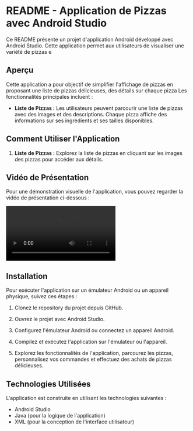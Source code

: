 # README - Application de Pizzas avec Android Studio

Ce README présente un projet d'application Android développé avec Android Studio. Cette application permet aux utilisateurs de visualiser une variété de pizzas e

## Aperçu

Cette application a pour objectif de simplifier l'affichage de pizzas en proposant une liste de pizzas délicieuses, des détails sur chaque pizza Les fonctionnalités principales incluent :

- **Liste de Pizzas :** Les utilisateurs peuvent parcourir une liste de pizzas avec des images et des descriptions. Chaque pizza affiche des informations sur ses ingrédients et ses tailles disponibles.

## Comment Utiliser l'Application

1. **Liste de Pizzas :** Explorez la liste de pizzas en cliquant sur les images des pizzas pour accéder aux détails.

## Vidéo de Présentation

Pour une démonstration visuelle de l'application, vous pouvez regarder la vidéo de présentation ci-dessous :

![Vidéo de Présentation](videos/app2.mp4)

## Installation

Pour exécuter l'application sur un émulateur Android ou un appareil physique, suivez ces étapes :

1. Clonez le repository du projet depuis GitHub.

2. Ouvrez le projet avec Android Studio.

3. Configurez l'émulateur Android ou connectez un appareil Android.

4. Compilez et exécutez l'application sur l'émulateur ou l'appareil.

5. Explorez les fonctionnalités de l'application, parcourez les pizzas, personnalisez vos commandes et effectuez des achats de pizzas délicieuses.

## Technologies Utilisées

L'application est construite en utilisant les technologies suivantes :

- Android Studio
- Java (pour la logique de l'application)
- XML (pour la conception de l'interface utilisateur)
